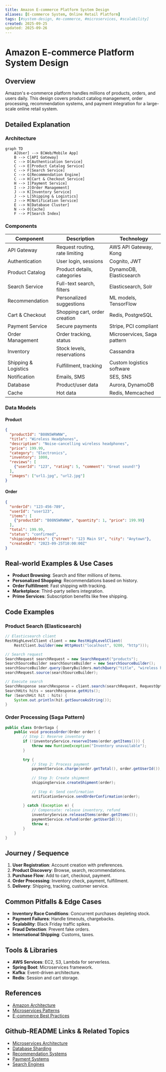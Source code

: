 ```yaml
---
title: Amazon E-commerce Platform System Design
aliases: [E-commerce System, Online Retail Platform]
tags: [#system-design, #e-commerce, #microservices, #scalability]
created: 2025-09-25
updated: 2025-09-26
---
```


# Amazon E-commerce Platform System Design

## Overview

Amazon's e-commerce platform handles millions of products, orders, and users daily. This design covers product catalog management, order processing, recommendation systems, and payment integration for a large-scale online retail system.

## Detailed Explanation

### Architecture

```mermaid
graph TD
    A[User] --> B[Web/Mobile App]
    B --> C[API Gateway]
    C --> D[Authentication Service]
    C --> E[Product Catalog Service]
    C --> F[Search Service]
    C --> G[Recommendation Engine]
    C --> H[Cart & Checkout Service]
    H --> I[Payment Service]
    I --> J[Order Management]
    J --> K[Inventory Service]
    J --> L[Shipping & Logistics]
    J --> M[Notification Service]
    E --> N[Database Cluster]
    N --> O[Cache]
    F --> P[Search Index]
```

### Components

| Component | Description | Technology |
|-----------|-------------|------------|
| API Gateway | Request routing, rate limiting | AWS API Gateway, Kong |
| Authentication | User login, sessions | Cognito, JWT |
| Product Catalog | Product details, categories | DynamoDB, Elasticsearch |
| Search Service | Full-text search, filters | Elasticsearch, Solr |
| Recommendation | Personalized suggestions | ML models, TensorFlow |
| Cart & Checkout | Shopping cart, order creation | Redis, PostgreSQL |
| Payment Service | Secure payments | Stripe, PCI compliant |
| Order Management | Order tracking, status | Microservices, Saga pattern |
| Inventory | Stock levels, reservations | Cassandra |
| Shipping & Logistics | Fulfillment, tracking | Custom logistics software |
| Notification | Emails, SMS | SES, SNS |
| Database | Product/user data | Aurora, DynamoDB |
| Cache | Hot data | Redis, Memcached |

### Data Models

#### Product
```json
{
  "productId": "B08N5WRWNW",
  "title": "Wireless Headphones",
  "description": "Noise-cancelling wireless headphones",
  "price": 199.99,
  "category": "Electronics",
  "inventory": 1000,
  "reviews": [
    {"userId": "123", "rating": 5, "comment": "Great sound!"}
  ],
  "images": ["url1.jpg", "url2.jpg"]
}
```

#### Order
```json
{
  "orderId": "123-456-789",
  "userId": "user123",
  "items": [
    {"productId": "B08N5WRWNW", "quantity": 1, "price": 199.99}
  ],
  "total": 199.99,
  "status": "confirmed",
  "shippingAddress": {"street": "123 Main St", "city": "Anytown"},
  "createdAt": "2023-09-25T10:00:00Z"
}
```

## Real-world Examples & Use Cases

- **Product Browsing**: Search and filter millions of items.
- **Personalized Shopping**: Recommendations based on history.
- **Order Fulfillment**: Fast shipping with tracking.
- **Marketplace**: Third-party sellers integration.
- **Prime Services**: Subscription benefits like free shipping.

## Code Examples

### Product Search (Elasticsearch)

```java
// Elasticsearch client
RestHighLevelClient client = new RestHighLevelClient(
    RestClient.builder(new HttpHost("localhost", 9200, "http")));

// Search request
SearchRequest searchRequest = new SearchRequest("products");
SearchSourceBuilder searchSourceBuilder = new SearchSourceBuilder();
searchSourceBuilder.query(QueryBuilders.matchQuery("title", "wireless headphones"));
searchRequest.source(searchSourceBuilder);

// Execute search
SearchResponse searchResponse = client.search(searchRequest, RequestOptions.DEFAULT);
SearchHits hits = searchResponse.getHits();
for (SearchHit hit : hits) {
    System.out.println(hit.getSourceAsString());
}
```

### Order Processing (Saga Pattern)

```java
public class OrderSaga {
    public void processOrder(Order order) {
        // Step 1: Reserve inventory
        if (!inventoryService.reserveItems(order.getItems())) {
            throw new RuntimeException("Inventory unavailable");
        }
        
        try {
            // Step 2: Process payment
            paymentService.charge(order.getTotal(), order.getUserId());
            
            // Step 3: Create shipment
            shippingService.createShipment(order);
            
            // Step 4: Send confirmation
            notificationService.sendOrderConfirmation(order);
            
        } catch (Exception e) {
            // Compensate: release inventory, refund
            inventoryService.releaseItems(order.getItems());
            paymentService.refund(order.getUserId());
            throw e;
        }
    }
}
```

## Journey / Sequence

1. **User Registration**: Account creation with preferences.
2. **Product Discovery**: Browse, search, recommendations.
3. **Purchase Flow**: Add to cart, checkout, payment.
4. **Order Processing**: Inventory check, payment, fulfillment.
5. **Delivery**: Shipping, tracking, customer service.

## Common Pitfalls & Edge Cases

- **Inventory Race Conditions**: Concurrent purchases depleting stock.
- **Payment Failures**: Handle timeouts, chargebacks.
- **Scalability**: Black Friday traffic spikes.
- **Fraud Detection**: Prevent fake orders.
- **International Shipping**: Customs, taxes.

## Tools & Libraries

- **AWS Services**: EC2, S3, Lambda for serverless.
- **Spring Boot**: Microservices framework.
- **Kafka**: Event-driven architecture.
- **Redis**: Session and cart storage.

## References

- [Amazon Architecture](https://aws.amazon.com/architecture/)
- [Microservices Patterns](https://microservices.io/patterns/)
- [E-commerce Best Practices](https://www.shopify.com/blog/ecommerce)

## Github-README Links & Related Topics

- [Microservices Architecture](system-design/microservices-architecture/README.md)
- [Database Sharding](system-design/database-sharding-strategies/README.md)
- [Recommendation Systems](system-design/recommendation-systems/README.md)
- [Payment Systems](system-design/payment-systems/README.md)
- [Search Engines](system-design/search-engines/README.md)